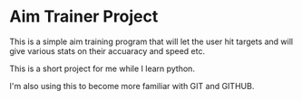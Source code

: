 # Aim Trainer Project

This is a simple aim training program that will let the user hit targets
and will give various stats on their accuaracy and speed etc.

This is a short project for me while I learn python.

I'm also using this to become more familiar with GIT and GITHUB.